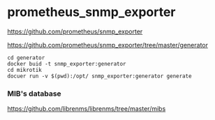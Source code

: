 # prometheus_snmp_exporter

https://github.com/prometheus/snmp_exporter

https://github.com/prometheus/snmp_exporter/tree/master/generator

```
cd generator
docker buid -t snmp_exporter:generator
cd mikrotik
docuer run -v $(pwd):/opt/ snmp_exporter:generator generate
```

### MIB's database
https://github.com/librenms/librenms/tree/master/mibs
